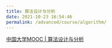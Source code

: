 ```yaml
---
title: 算法设计与分析
date: 2021-10-23 16:54:46
permalink: /advanced/course/algorithm/
---
```


[中国大学MOOC | 算法设计与分析](https://www.icourse163.org/course/PKU-1002525003?tid=1450408483)